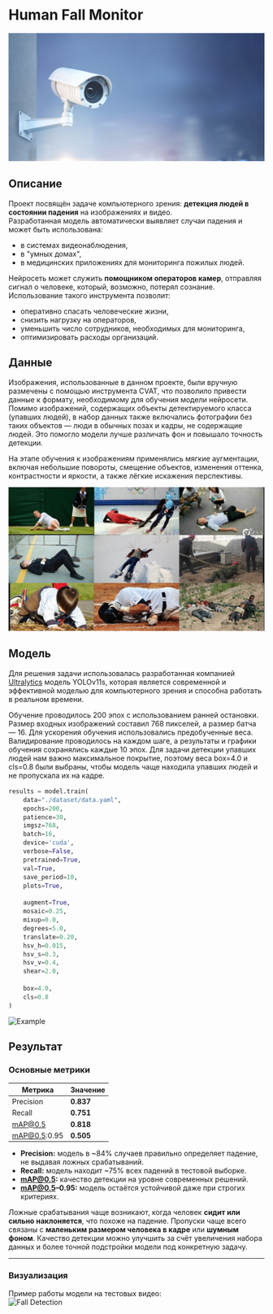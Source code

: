# Human Fall Monitor

![Confusion Matrix](assets/pic.jpg)

## Описание

Проект посвящён задаче компьютерного зрения: **детекция людей в состоянии падения** на изображениях и видео.  
Разработанная модель автоматически выявляет случаи падения и может быть использована:

- в системах видеонаблюдения,  
- в "умных домах",  
- в медицинских приложениях для мониторинга пожилых людей.  

Нейросеть может служить **помощником операторов камер**, отправляя сигнал о человеке, который, возможно, потерял сознание.  
Использование такого инструмента позволит:  

- оперативно спасать человеческие жизни,  
- снизить нагрузку на операторов,  
- уменьшить число сотрудников, необходимых для мониторинга,  
- оптимизировать расходы организаций.

## Данные

Изображения, использованные в данном проекте, были вручную размечены с помощью инструмента CVAT, что позволило привести данные к формату, необходимому для обучения модели нейросети. Помимо изображений, содержащих объекты детектируемого класса (упавших людей), в набор данных также включались фотографии без таких объектов — люди в обычных позах и кадры, не содержащие людей. Это помогло модели лучше различать фон и повышало точность детекции. 

На этапе обучения к изображениям применялись мягкие аугментации, включая небольшие повороты, смещение объектов, изменения оттенка, контрастности и яркости, а также лёгкие искажения перспективы.

![Examples](assets/examples.jpg)

## Модель

Для решения задачи использовалась разработанная компанией [Ultralytics](https://github.com/ultralytics/ultralytics) модель YOLOv11s, которая является современной и эффективной моделью для компьютерного зрения и способна работать в реальном времени. 

Обучение проводилось 200 эпох с использованием ранней остановки. Размер входных изображений составил 768 пикселей, а размер батча — 16. Для ускорения обучения использовались предобученные веса. Валидирование проводилось на каждом шаге, а результаты и графики обучения сохранялись каждые 10 эпох. Для задачи детекции упавших людей нам важно максимальное покрытие, поэтому веса box=4.0 и cls=0.8 были выбраны, чтобы модель чаще находила упавших людей и не пропускала их на кадре.

```python
results = model.train(
    data="./dataset/data.yaml",
    epochs=200,
    patience=30,
    imgsz=768,
    batch=16,
    device='cuda',
    verbose=False,
    pretrained=True,
    val=True,
    save_period=10,
    plots=True,

    augment=True,
    mosaic=0.25,
    mixup=0.0,
    degrees=5.0,
    translate=0.20,
    hsv_h=0.015,
    hsv_s=0.3,
    hsv_v=0.4,
    shear=2.0,

    box=4.0, 
    cls=0.8
)
```

![Example](assets/labeled_and_unlabeled.jpg)

## Результат

### Основные метрики
| Метрика        | Значение |
|----------------|----------|
| Precision      | **0.837** |
| Recall         | **0.751** |
| mAP@0.5        | **0.818** |
| mAP@0.5:0.95   | **0.505** |

- **Precision:** модель в ~84% случаев правильно определяет падение, не выдавая ложных срабатываний. 
- **Recall:** модель находит ~75% всех падений в тестовой выборке.  
- **mAP@0.5:** качество детекции на уровне современных решений.  
- **mAP@0.5–0.95:** модель остаётся устойчивой даже при строгих критериях.

Ложные срабатывания чаще возникают, когда человек **сидит или сильно наклоняется**, что похоже на падение. Пропуски чаще всего связаны с **маленьким размером человека в кадре** или **шумным фоном**. Качество детекции можно улучшить за счёт увеличения набора данных и более точной подстройки модели под конкретную задачу.

---

### Визуализация
Пример работы модели на тестовых видео:  
![Fall Detection](assets/final_test_vid.gif)

